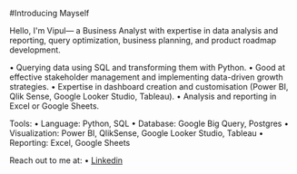 #Introducing Mayself

Hello, I'm Vipul— a Business Analyst with expertise in data analysis and reporting, query optimization, business planning, and product roadmap development.

• Querying data using SQL and transforming them with Python.
• Good at effective stakeholder management and implementing data-driven growth strategies.
• Expertise in dashboard creation and customisation (Power BI, Qlik Sense, Google Looker Studio, Tableau).
• Analysis and reporting in Excel or Google Sheets.

Tools:
• Language: Python, SQL
• Database: Google Big Query, Postgres
• Visualization: Power BI, QlikSense, Google Looker Studio, Tableau
• Reporting: Excel, Google Sheets

Reach out to me at:
• [Linkedin](www.linkedin.com/in/vipul-khandelwal04)


<!---
VipulKhandelwal04/VipulKhandelwal04 is a ✨ special ✨ repository because its `README.md` (this file) appears on your GitHub profile.
You can click the Preview link to take a look at your changes.
--->
